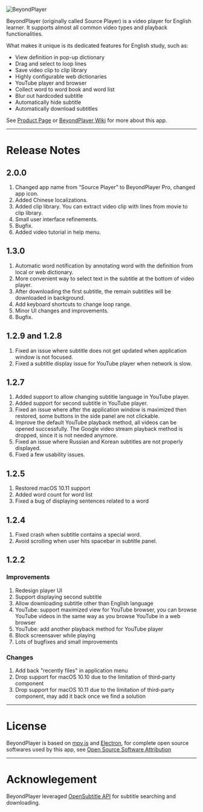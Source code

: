 ![BeyondPlayer](https://circleapps.co/img/screenshots/popup.png)


BeyondPlayer (originally called Source Player) is a video player for English learner. It supports almost all common video types and playback functionalities.

What makes it unique is its dedicated features for English study, such as:

* View definition in pop-up dictionary
* Drag and select to loop lines
* Save video clip to clip library
* Highly configurable web dictionaries
* YouTube player and browser 
* Collect word to word book and word list
* Blur out hardcoded subtitle 
* Automatically hide subtitle 
* Automatically download subtitles
 

See [Product Page](https://circleapps.co/) or [BeyondPlayer Wiki](https://github.com/circleapps/beyondplayer/wiki) for more about this app.

------



# Release Notes

## 2.0.0

1. Changed app name from “Source Player” to BeyondPlayer Pro, changed app icon.
2. Added Chinese localizations.
3. Added clip library. You can extract video clip with lines from movie to clip library.
4. Small user interface refinements.
5. Bugfix.
6. Added video tutorial in help menu.

## 1.3.0

1. Automatic word notification by annotating word with the definition from local or web dictionary.
2. More convenient way to select text in the subtitle at the bottom of video player.
3. After downloading the first subtitle, the remain subtitles will be downloaded in background.
4. Add keyboard shortcuts to change loop range.
5. Minor UI changes and improvements.
6. Bugfix.

## 1.2.9 and 1.2.8

1. Fixed an issue where subtitle does not get updated when application window is not focused.
2. Fixed a subtitle display issue for YouTube player when network is slow.

## 1.2.7

1. Added support to allow changing subtitle language in YouTube player.
2. Added support for second subtitle in YouTube player.
3. Fixed an issue where after the application window is maximized then restored, some buttons in the side panel are not clickable.
4. Improve the default YouTube playback method, all videos can be opened successfully. The Google video stream playback method is dropped, since it is not needed anymore.
5. Fixed an issue where Russian and Korean subtitles are not properly displayed.
6. Fixed a few usability issues.

## 1.2.5

1. Restored macOS 10.11 support
2. Added word count for word list
3. Fixed a bug of displaying sentences related to a word

## 1.2.4

1. Fixed crash when subtitle contains a special word.
2. Avoid scrolling when user hits spacebar in subtitle panel.

## 1.2.2

### Improvements
1. Redesign player UI
2. Support displaying second subtitle
3. Allow downloading subtitle other than English language
4. YouTube: support maximized view for YouTube browser, you can browse YouTube videos in the same way as you browse YouTube in a web browser
5. YouTube: add another playback method for YouTube player 
6. Block screensaver while playing 
7. Lots of bugfixes and small improvements

### Changes
1. Add back "recently files" in application menu
2. Drop support for macOS 10.10 due to the limitation of third-party component
3. Drop support for macOS 10.11 due to the limitation of third-party component, may add it back once we find a solution

-----


# License

BeyondPlayer is based on [mpv.js](https://github.com/Kagami/mpv.js/) and [Electron](https://electronjs.org/), for complete open source softwares used by this app, see
[Open Source Software Attribution](https://github.com/circleapps/sourceplayer/wiki/Open-Source-Software-Attribution)

-----

# Acknowlegement

BeyondPlayer leveraged [OpenSubtitle API](https://opensubtitles.org) for subtitle searching and downloading.

